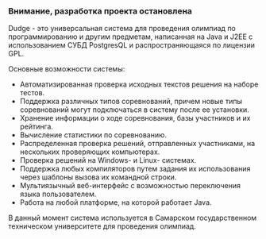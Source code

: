 ### Внимание, разработка проекта остановлена

Dudge - это универсальная система для проведения олимпиад по программированию и другим предметам, написанная на Java и J2EE с использованием СУБД PostgresQL и распространяющаяся по лицензии GPL.

Основные возможности системы:
  * Автоматизированная проверка исходных текстов решения на наборе тестов.
  * Поддержка различных типов соревнований, причем новые типы соревнований могут подключаться в систему после ее установки.
  * Хранение информации о ходе соревнования, базы участников и их рейтинга.
  * Вычисление статистики по соревнованию.
  * Распределенная проверка решений, отправленных участниками, на нескольких проверяющих компьютерах.
  * Проверка решений на Windows- и Linux- системах.
  * Поддержка любых компиляторов путем задания их использования через шаблоны вызова их командной строки.
  * Мультиязычный веб-интерфейс с возможностью переключения языка пользователем.
  * Работа на любой платформе, на которой работает Java.

В данный момент система используется в Самарском государственном техническом университете для проведения олимпиад.
